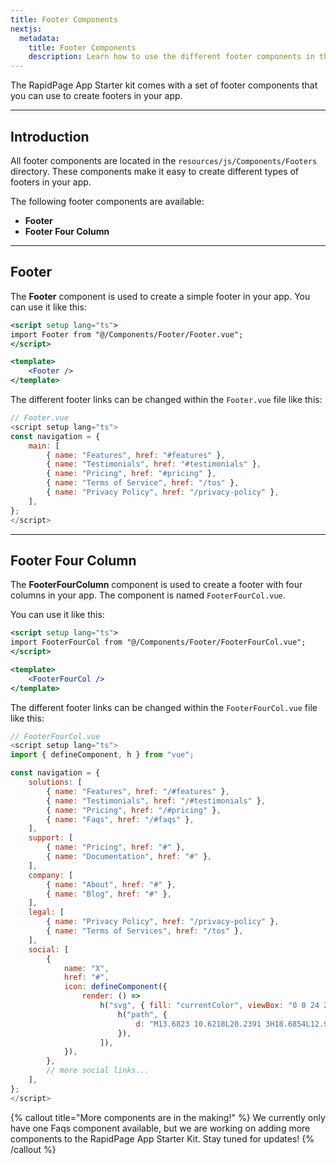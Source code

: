 ```yaml
---
title: Footer Components
nextjs:
  metadata:
    title: Footer Components
    description: Learn how to use the different footer components in the RapidPage App Starter Kit.
---
```


The RapidPage App Starter kit comes with a set of footer components that you can use to create footers in your app.

---

## Introduction

All footer components are located in the `resources/js/Components/Footers` directory. These components make it easy to create different types of footers in your app.

The following footer components are available:
- **Footer**
- **Footer Four Column**

---

## Footer

The **Footer** component is used to create a simple footer in your app. You can use it like this:

```jsx
<script setup lang="ts">
import Footer from "@/Components/Footer/Footer.vue";
</script>

<template>
    <Footer />
</template>
```

The different footer links can be changed within the `Footer.vue` file like this:

```js
// Footer.vue
<script setup lang="ts">
const navigation = {
    main: [
        { name: "Features", href: "#features" },
        { name: "Testimonials", href: "#testimonials" },
        { name: "Pricing", href: "#pricing" },
        { name: "Terms of Service", href: "/tos" },
        { name: "Privacy Policy", href: "/privacy-policy" },
    ],
};
</script>
```

---

## Footer Four Column

The **FooterFourColumn** component is used to create a footer with four columns in your app. The component is named `FooterFourCol.vue`.

You can use it like this:
```jsx
<script setup lang="ts">
import FooterFourCol from "@/Components/Footer/FooterFourCol.vue";
</script>

<template>
    <FooterFourCol />
</template>
```

The different footer links can be changed within the `FooterFourCol.vue` file like this:

```js
// FooterFourCol.vue
<script setup lang="ts">
import { defineComponent, h } from "vue";

const navigation = {
    solutions: [
        { name: "Features", href: "/#features" },
        { name: "Testimonials", href: "/#testimonials" },
        { name: "Pricing", href: "/#pricing" },
        { name: "Faqs", href: "/#faqs" },
    ],
    support: [
        { name: "Pricing", href: "#" },
        { name: "Documentation", href: "#" },
    ],
    company: [
        { name: "About", href: "#" },
        { name: "Blog", href: "#" },
    ],
    legal: [
        { name: "Privacy Policy", href: "/privacy-policy" },
        { name: "Terms of Services", href: "/tos" },
    ],
    social: [
        {
            name: "X",
            href: "#",
            icon: defineComponent({
                render: () =>
                    h("svg", { fill: "currentColor", viewBox: "0 0 24 24" }, [
                        h("path", {
                            d: "M13.6823 10.6218L20.2391 3H18.6854L12.9921 9.61788L8.44486 3H3.2002L10.0765 13.0074L3.2002 21H4.75404L10.7663 14.0113L15.5685 21H20.8131L13.6819 10.6218H13.6823ZM11.5541 13.0956L10.8574 12.0991L5.31391 4.16971H7.70053L12.1742 10.5689L12.8709 11.5655L18.6861 19.8835H16.2995L11.5541 13.096V13.0956Z",
                        }),
                    ]),
            }),
        },
        // more social links...
    ],
};
</script>
```

{% callout title="More components are in the making!" %}
We currently only have one Faqs component available, but we are working on adding more components to the RapidPage App Starter Kit. Stay tuned for updates!
{% /callout %}

